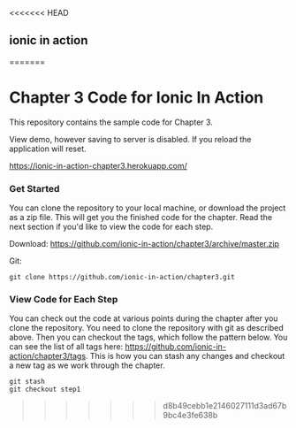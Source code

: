 <<<<<<< HEAD
## ionic in action
=======
# Chapter 3 Code for Ionic In Action

This repository contains the sample code for Chapter 3. 

View demo, however saving to server is disabled. If you reload the application will reset.

https://ionic-in-action-chapter3.herokuapp.com/ 

### Get Started

You can clone the repository to your local machine, or download the project as a zip file. This will get you the finished code for the chapter. Read the next section if you'd like to view the code for each step.

Download: https://github.com/ionic-in-action/chapter3/archive/master.zip

Git: 

    git clone https://github.com/ionic-in-action/chapter3.git

### View Code for Each Step

You can check out the code at various points during the chapter after you clone the repository. You need to clone the repository with git as described above. Then you can checkout the tags, which follow the pattern below. You can see the list of all tags here: https://github.com/ionic-in-action/chapter3/tags. This is how you can stash any changes and checkout a new tag as we work through the chapter. 

    git stash
    git checkout step1
>>>>>>> d8b49cebb1e2146027111d3ad67b9bc4e3fe638b
